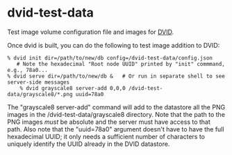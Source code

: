 dvid-test-data
==============

Test image volume configuration file and images for [DVID](http://github.com/janelia-flyem/dvid).

Once dvid is built, you can do the following to test image addition to DVID:

	% dvid init dir=/path/to/new/db config=/dvid-test-data/config.json
	   # Note the hexadecimal "Root node UUID" printed by "init" commmand, e.g., 78a0...
	% dvid serve dir=/path/to/new/db &   # Or run in separate shell to see server-side messages
        % dvid grayscale8 server-add 0,0,0 /dvid-test-data/grayscale8/*.png uuid=78a0

The "grayscale8 server-add" command will add to the datastore all the PNG images in the 
/dvid-test-data/grayscale8 directory. Note that the path to the PNG images *must* be absolute and
the server must have access to that path.  Also note that the "uuid=78a0" argument doesn't have
to have the full hexadecimal UUID; it only needs a sufficient number of characters to uniquely
identify the UUID already in the DVID datastore.
